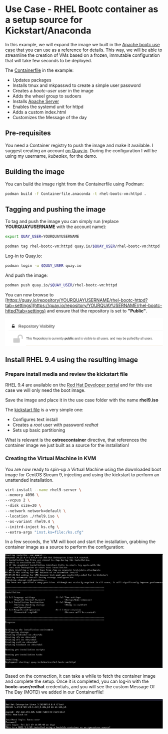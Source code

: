 # Use Case - RHEL Bootc container as a setup source for Kickstart/Anaconda

In this example, we will expand the image we built in the [Apache bootc use case](../httpd-bootc-container/) that you can use as a reference for details.
This way, we will be able to streamline the creation of VMs based on a frozen, immutable configuration that will take few seconds to be deployed.

The [Containerfile](./Containerfile.anaconda) in the example:

- Updates packages
- Installs tmux and mkpasswd to create a simple user password
- Creates a *bootc-user* user in the image
- Adds the wheel group to sudoers
- Installs [Apache Server](https://httpd.apache.org/)
- Enables the systemd unit for httpd
- Adds a custom index.html
- Customizes the Message of the day

## Pre-requisites

You need a Container registry to push the image and make it available. I suggest creating an account [on Quay.io](https://quay.io/).
During the configuration I will be using my username, *kubealex*, for the demo.

## Building the image

You can build the image right from the Containerfile using Podman:

```bash
podman build -f Containerfile.anaconda -t rhel-bootc-vm:httpd .
```

## Tagging and pushing the image

To tag and push the image you can simply run (replace **YOURQUAYUSERNAME** with the account name):


```bash
export QUAY_USER=YOURQUAYUSERNAME
```

```bash
podman tag rhel-bootc-vm:httpd quay.io/$QUAY_USER/rhel-bootc-vm:httpd
```

Log-in to Quay.io:

```bash
podman login -u $QUAY_USER quay.io
```

And push the image:

```bash
podman push quay.io/$QUAY_USER/rhel-bootc-vm:httpd
```

You can now browse to [https://quay.io/repository/YOURQUAYUSERNAME/rhel-bootc-httpd?tab=settings](https://quay.io/repository/YOURQUAYUSERNAME/rhel-bootc-httpd?tab=settings) and ensure that the repository is set to **"Public"**.

![](./assets/quay-repo-public.png)


## Install RHEL 9.4 using the resulting image

### Prepare install media and review the kickstart file

RHEL 9.4 are available on the [Red Hat Developer portal](https://developers.redhat.com/content-gateway/file/rhel/Red_Hat_Enterprise_Linux_9.4/rhel-9.4-x86_64-boot.iso) and for this use case we will only need the boot image.

Save the image and place it in the use case folder with the name **rhel9.iso**

The [kickstart file](ks.cfg) is a very simple one:

- Configures text install
- Creates a *root* user with password *redhat*
- Sets up basic partitioning

What is relevant is the **ostreecontainer** directive, that references the container image we just built as a source for the installation!

### Creating the Virtual Machine in KVM

You are now ready to spin-up a Virtual Machine using the downloaded boot image for CentOS Stream 9, injecting and using the kickstart to perform an unattended installation.

```bash
virt-install --name rhel9-server \
--memory 4096 \
--vcpus 2 \
--disk size=20 \
--network network=default \
--location ./rhel9.iso \
--os-variant rhel9.4 \
--initrd-inject ks.cfg \
--extra-args "inst.ks=file:/ks.cfg"
```

In a few seconds, the VM will boot and start the installation, grabbing the container image as a source to perform the configuration:

![](./assets/anaconda-setup.png)

Based on the connection, it can take a while to fetch the container image and complete the setup. Once it is completed, you can log-in with the **bootc-user/redhat** credentials, and you will see the custom Message Of The Day (MOTD) we added in our Containerfile!

![](./assets/vm-up-motd.png)
